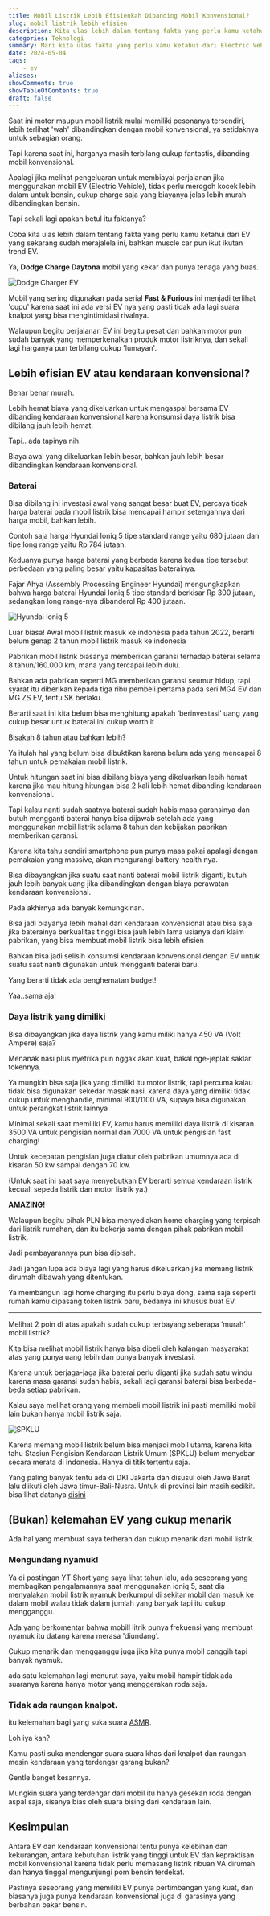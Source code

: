 ```yaml
---
title: Mobil Listrik Lebih Efisienkah Dibanding Mobil Konvensional?
slug: mobil listrik lebih efisien
description: Kita ulas lebih dalam tentang fakta yang perlu kamu ketahui dari EV yang sekarang sudah merajalela 
categories: Teknologi
summary: Mari kita ulas fakta yang perlu kamu ketahui dari Electric Vehicle yang sekarang sudah merajalela ini, bahkan 'muscle car' pun tidak mau ketinggalan zaman, beralih menjadi EV pula.
date: 2024-05-04
tags: 
    - ev
aliases: 
showComments: true
showTableOfContents: true
draft: false
---
```


Saat ini motor maupun mobil listrik mulai memiliki pesonanya tersendiri, lebih terlihat 'wah' dibandingkan dengan mobil konvensional, ya setidaknya untuk sebagian orang.

Tapi karena saat ini, harganya masih terbilang cukup fantastis, dibanding mobil konvensional.

Apalagi jika melihat pengeluaran untuk membiayai perjalanan jika menggunakan mobil EV (Electric Vehicle), tidak perlu merogoh kocek lebih dalam untuk bensin, cukup charge saja yang biayanya jelas lebih murah dibandingkan bensin.

Tapi sekali lagi apakah betul itu faktanya?

Coba kita ulas lebih dalam tentang fakta yang perlu kamu ketahui dari EV yang sekarang sudah merajalela ini, bahkan muscle car pun ikut ikutan trend EV. 

Ya, **Dodge Charge Daytona** mobil yang kekar dan punya tenaga yang buas. 

![Dodge Charger EV](/img/mobil-ev/dodge-charger.jpg "Dodge Charger EV **|** *Sumber: gridoto.com*")

Mobil yang sering digunakan pada serial **Fast & Furious** ini menjadi terlihat 'cupu' karena saat ini ada versi EV nya yang pasti tidak ada lagi suara knalpot yang bisa mengintimidasi rivalnya.

Walaupun begitu perjalanan EV ini begitu pesat dan bahkan motor pun sudah banyak yang memperkenalkan produk motor listriknya, dan sekali lagi harganya pun terbilang cukup 'lumayan'.

## Lebih efisian EV atau kendaraan konvensional?

Benar benar murah.

Lebih hemat biaya yang dikeluarkan untuk mengaspal bersama EV dibanding kendaraan konvensional karena konsumsi daya listrik bisa dibilang jauh lebih hemat.

Tapi..
ada tapinya nih.

Biaya awal yang dikeluarkan lebih besar, bahkan jauh lebih besar dibandingkan kendaraan konvensional.

### Baterai

Bisa dibilang ini investasi awal yang sangat besar buat EV, percaya tidak harga baterai pada mobil listrik bisa mencapai hampir setengahnya dari harga mobil, bahkan lebih.

Contoh saja harga Hyundai Ioniq 5 tipe standard range yaitu 680 jutaan dan tipe long range yaitu Rp 784 jutaan. 

Keduanya punya harga baterai yang berbeda karena kedua tipe tersebut perbedaan yang paling besar yaitu kapasitas baterainya.

Fajar Ahya (Assembly Processing Engineer Hyundai) mengungkapkan bahwa harga baterai Hyundai Ioniq 5 tipe standard berkisar Rp 300 jutaan, sedangkan long range-nya dibanderol Rp 400 jutaan.

![Hyundai Ioniq 5](/img/mobil-ev/ioniq-5.jpg "Hyundai Ioniq 5 **|** *Sumber: carmudi.co.id*")

Luar biasa! 
Awal mobil listrik masuk ke indonesia pada tahun 2022, berarti belum genap 2 tahun mobil listrik masuk ke indonesia

Pabrikan mobil listrik biasanya memberikan garansi terhadap baterai selama 8 tahun/160.000 km, mana yang tercapai lebih dulu.

Bahkan ada pabrikan seperti MG memberikan garansi seumur hidup, tapi syarat itu diberikan kepada tiga ribu pembeli pertama pada seri MG4 EV dan MG ZS EV, tentu SK berlaku.

Berarti saat ini kita belum bisa menghitung apakah ‘berinvestasi' uang yang cukup besar untuk baterai ini cukup worth it

Bisakah 8 tahun atau bahkan lebih?

Ya itulah hal yang belum bisa dibuktikan karena belum ada yang mencapai 8 tahun untuk pemakaian mobil listrik.

Untuk hitungan saat ini bisa dibilang biaya yang dikeluarkan lebih hemat karena jika mau hitung hitungan bisa 2 kali lebih hemat dibanding kendaraan konvensional.

Tapi kalau nanti sudah saatnya baterai sudah habis masa garansinya dan butuh mengganti baterai hanya bisa dijawab setelah ada yang menggunakan mobil listrik selama 8 tahun dan kebijakan pabrikan memberikan garansi.

Karena kita tahu sendiri smartphone pun punya masa pakai apalagi dengan pemakaian yang massive, akan mengurangi battery health nya.

Bisa dibayangkan jika suatu saat nanti baterai mobil listrik diganti, butuh jauh lebih banyak uang jika dibandingkan dengan biaya perawatan kendaraan konvensional.

Pada akhirnya ada banyak kemungkinan. 

Bisa jadi biayanya lebih mahal dari kendaraan konvensional atau bisa saja jika baterainya berkualitas tinggi bisa jauh lebih lama usianya dari klaim pabrikan, yang bisa membuat mobil listrik bisa lebih efisien 

Bahkan bisa jadi selisih konsumsi kendaraan konvensional dengan EV untuk suatu saat nanti digunakan untuk mengganti baterai baru.

Yang berarti tidak ada penghematan budget!

Yaa..sama aja!

### Daya listrik yang dimiliki

Bisa dibayangkan jika daya listrik yang kamu miliki hanya 450 VA (Volt Ampere) saja?

Menanak nasi plus nyetrika pun nggak akan kuat, bakal nge-jeplak saklar tokennya.

Ya mungkin bisa saja jika yang dimiliki itu motor listrik, tapi percuma kalau tidak bisa digunakan sekedar masak nasi. karena daya yang dimiliki tidak cukup untuk menghandle, minimal 900/1100 VA, supaya bisa digunakan untuk perangkat listrik lainnya

Minimal sekali saat memiliki EV, kamu harus memiliki daya listrik di kisaran 3500 VA untuk pengisian normal dan 7000 VA untuk pengisian fast charging!

Untuk kecepatan pengisian juga diatur oleh pabrikan umumnya ada di kisaran 50 kw sampai dengan 70 kw.

(Untuk saat ini saat saya menyebutkan EV berarti semua kendaraan listrik kecuali sepeda listrik dan motor listrik ya.)

**AMAZING!**

Walaupun begitu pihak PLN bisa menyediakan home charging yang terpisah dari listrik rumahan, dan itu bekerja sama dengan pihak pabrikan mobil listrik.

Jadi pembayarannya pun bisa dipisah.

Jadi jangan lupa ada biaya lagi yang harus dikeluarkan jika memang listrik dirumah dibawah yang ditentukan.

Ya membangun lagi home charging itu perlu biaya dong, sama saja seperti rumah kamu dipasang token listrik baru, bedanya ini khusus buat EV.

***

Melihat 2 poin di atas apakah sudah cukup terbayang seberapa ‘murah’ mobil listrik?

Kita bisa melihat mobil listrik hanya bisa dibeli oleh kalangan masyarakat atas yang punya uang lebih dan punya banyak investasi.

Karena untuk berjaga-jaga jika baterai perlu diganti jika sudah satu windu karena masa garansi sudah habis, sekali lagi garansi baterai bisa berbeda-beda setiap pabrikan.

Kalau saya melihat orang yang membeli mobil listrik ini pasti memiliki mobil lain bukan hanya mobil listrik saja.

![SPKLU](/img/mobil-ev/spklu.jpg "*Sumber: koran.tempo.co*")

Karena memang mobil listrik belum bisa menjadi mobil utama, karena kita tahu Stasiun Pengisian Kendaraan Listrik Umum (SPKLU) belum menyebar secara merata di indonesia. Hanya di titik tertentu saja.

Yang paling banyak tentu ada di DKI Jakarta dan disusul oleh Jawa Barat lalu diikuti oleh Jawa timur-Bali-Nusra. Untuk di provinsi lain masih sedikit. bisa lihat datanya [disini](https://databoks.katadata.co.id/datapublish/2024/01/22/ada-911-spklu-di-indonesia-pada-2023-ini-sebarannya)

## (Bukan) kelemahan EV yang cukup menarik

Ada hal yang membuat saya terheran dan cukup menarik dari mobil listrik.

### Mengundang nyamuk!

Ya di postingan YT Short yang saya lihat tahun lalu, ada seseorang yang membagikan pengalamannya saat menggunakan ioniq 5, saat dia menyalakan mobil listrik nyamuk berkumpul di sekitar mobil dan masuk ke dalam mobil walau tidak dalam jumlah yang banyak tapi itu cukup mengganggu.

Ada yang berkomentar bahwa mobill litrik punya frekuensi yang membuat nyamuk itu datang karena merasa 'diundang'.

Cukup menarik dan mengganggu juga jika kita punya mobil canggih tapi banyak nyamuk.

ada satu kelemahan lagi menurut saya, yaitu mobil hampir tidak ada suaranya karena hanya motor yang menggerakan roda saja. 

### Tidak ada raungan knalpot.

itu kelemahan bagi yang suka suara [ASMR](https://www.guesehat.com/apa-itu-asmr-kenapa-banyak-orang-menyukainya). 

Loh iya kan?

Kamu pasti suka mendengar suara suara khas dari knalpot dan raungan mesin kendaraan yang terdengar garang bukan?

Gentle banget kesannya.

Mungkin suara yang terdengar dari mobil itu hanya gesekan roda dengan aspal saja, sisanya bias oleh suara bising dari kendaraan lain.

## Kesimpulan

Antara EV dan kendaraan konvensional tentu punya kelebihan dan kekurangan, antara kebutuhan listrik yang tinggi untuk EV dan kepraktisan mobil konvensional karena tidak perlu memasang listrik ribuan VA dirumah dan hanya tinggal mengunjungi pom bensin terdekat.

Pastinya seseorang yang memiliki EV punya pertimbangan yang kuat, dan biasanya juga punya kendaraan konvensional juga di garasinya yang berbahan bakar bensin.
